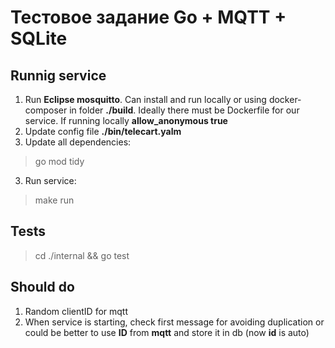 # Тестовое задание Go + MQTT + SQLite

## Runnig service
1. Run **Eclipse mosquitto**. Can install and run locally or using docker-composer in folder **./build**. Ideally there must be Dockerfile for our service. If running locally **allow_anonymous true** 
2. Update config file **./bin/telecart.yalm**
3. Update all dependencies:
> go mod tidy
3. Run service:
> make run

## Tests
> cd ./internal && go test 

## Should do
1. Random clientID for mqtt
2. When service is starting, check first message for avoiding duplication or could be better to use **ID** from **mqtt** and store it in db (now **id** is auto)

